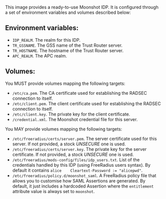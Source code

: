 This image provides a ready-to-use Moonshot IDP. It is configured through a set of environment variables and volumes described below:

## Environment variables:
* `IDP_REALM`. The realm for this IDP.
* `TR_GSSNAME`. The GSS name of the Trust Router server.
* `TR_HOSTNAME`. The hostname of the Trust Router server.
* `APC_REALM`. The APC realm.

## Volumes:
You MUST provide volumes mapping the following targets:
* `/etc/ca.pem`. The CA certificate used for establishing the RADSEC connection to itself.
* `/etc/client.pem`. The client certificate used for establishing the RADSEC connection to itself.
* `/etc/client.key`. The private key for the client certificate.
* `/credential.xml`. The Moonshot credential file for this server.

You MAY provide volumes mapping the following targets:
* `/etc/freeradius/certs/server.pem`. The server certificate used for this server. If not provided, a stock *UNSECURE* one is used.
* `/etc/freeradius/certs/server.key`. The private key for the server certificate. If not provided, a stock *UNSECURE* one is used.
* `/etc/freeradius/mods-config/files/idp_users.txt`. List of the credentials handled by this IDP (using FreeRadius users syntax). By default it contains `alice    Cleartext-Password := "alicepwd"`.
* `/etc/freeradius/policy.d/moonshot_saml`.  A FreeRadius policy file that allows you to customise how SAML Assertions are generated. By default, it just includes a hardcoded Assertion where the `entitlement` attribute value is always set to `moonshot`.
